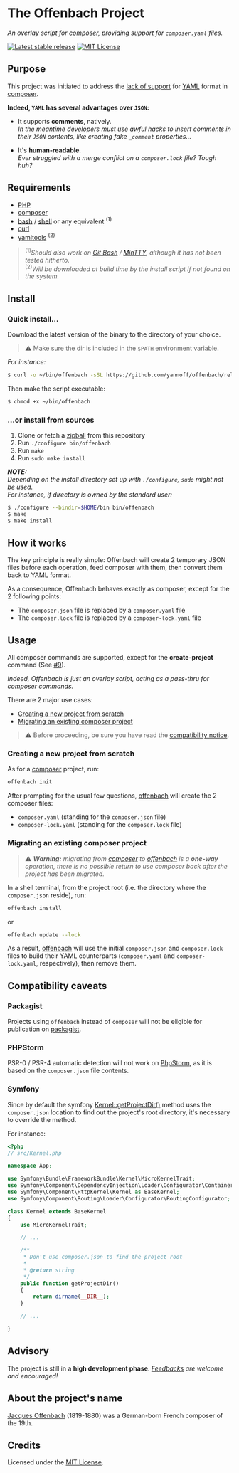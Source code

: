 # The Offenbach Project

_An overlay script for [composer](https://getcomposer.org/), providing support for `composer.yaml` files._

[![Latest stable release](https://img.shields.io/badge/Release-1.2.0-blue)](https://github.com/yannoff/offenbach/releases/latest "Latest stable release")
[![MIT License](https://img.shields.io/badge/License-MIT-lightgrey)](https://github.com/yannoff/offenbach/blob/master/LICENSE "MIT License")

## Purpose

This project was initiated to address the [lack of support](https://github.com/composer/composer/issues/440) for [YAML](https://yaml.org/) format in [composer](https://github.com/composer/composer).

**Indeed, `YAML` has several advantages over `JSON`:**

- It supports **comments**, natively.<br/>
*In the meantime developers must use awful hacks to insert comments in their `JSON` contents, like creating fake `_comment` properties...*

- It's **human-readable**.<br/>
_Ever struggled with a merge conflict on a `composer.lock` file? Tough huh?_

## Requirements
- [PHP](https://www.php.net/)
- [composer](https://getcomposer.org/)
- [bash](https://www.gnu.org/software/bash/) / [shell]() or any equivalent <sup>(1)</sup>
- [curl](https://curl.haxx.se/)
- [yamltools](https://github.com/yannoff/yamltools) <sup>(2)</sup> 

> <sup>(1)</sup>_Should also work on [Git Bash](https://gitforwindows.org/) / [MinTTY](https://mintty.github.io/), although it has not been tested hitherto._<br/>
> <sup>(2)</sup>_Will be downloaded at build time by the install script if not found on the system._

## Install

### Quick install...

Download the latest version of the binary to the directory of your choice.

> :warning: Make sure the dir is included in the `$PATH` environment variable.

_For instance:_

```bash
$ curl -o ~/bin/offenbach -sSL https://github.com/yannoff/offenbach/releases/latest/download/offenbach
```

Then make the script executable:

```bash
$ chmod +x ~/bin/offenbach
```

### ...or install from sources

1. Clone or fetch a [zipball](https://github.com/yannoff/offenbach/archive/master.zip) from this repository
2. Run `./configure bin/offenbach`
3. Run `make`
4. Run `sudo make install` 

_**NOTE:**_<br/>
_Depending on the install directory set up with `./configure`, `sudo` might not be used._<br/>
_For instance, if directory is owned by the standard user:_

```bash
$ ./configure --bindir=$HOME/bin bin/offenbach
$ make
$ make install
```

## How it works

<!--Offenbach is an overlay shell script to be used in adjonction to composer -->

The key principle is really simple: Offenbach will create 2 temporary JSON files before each operation, feed composer with them, then convert them back to YAML format.

As a consequence, Offenbach behaves exactly as composer, except for the 2 following points:

- The `composer.json` file is replaced by a `composer.yaml` file
- The `composer.lock` file is replaced by a `composer-lock.yaml` file

## Usage

All composer commands are supported, except for the **create-project** command (See [#9](https://github.com/yannoff/offenbach/issues/9)).

_Indeed, Offenbach is just an overlay script, acting as a pass-thru for composer commands._

There are 2 major use cases:
- [Creating a new project from scratch](#creating-a-new-project-from-scratch)
- [Migrating an existing composer project](#migrating-an-existing-composer-project)

> :warning: Before proceeding, be sure you have read the [compatibility notice](#compatibility-caveats).

### Creating a new project from scratch

As for a [composer](https://getcomposer.org/) project, run:

```bash
offenbach init
```

After prompting for the usual few questions, [offenbach](https://github.com/yannoff/offenbach) will create the 2 composer files:
- `composer.yaml` (standing for the `composer.json` file)
- `composer-lock.yaml` (standing for the `composer.lock` file)

### Migrating an existing composer project

> :warning: _**Warning:** migrating from [composer](https://getcomposer.org/) to  [offenbach](https://github.com/yannoff/offenbach) is a **one-way** operation, there is no possible return to use composer back after the project has been migrated._

In a shell terminal, from the project root (i.e. the directory where the `composer.json` reside), run:

```bash
offenbach install
```

or 

```bash
offenbach update --lock
```

<!--
As a result, [offenbach](https://github.com/yannoff/offenbach) will build the new `composer.yaml` and `composer-lock.yaml` files upon the former JSON composer files (`composer.json` and `composer.lock`, respectively), then remove the original ones.
-->

As a result, [offenbach](https://github.com/yannoff/offenbach) will use the initial `composer.json` and `composer.lock` files to build their YAML counterparts (`composer.yaml` and `composer-lock.yaml`, respectively), then remove them.


## Compatibility caveats

### Packagist

Projects using `offenbach` instead of `composer` will not be eligible for publication on [packagist](https://packagist.org/).

### PHPStorm

PSR-0 / PSR-4 automatic detection will not work on [PhpStorm](https://www.jetbrains.com/phpstorm/), as it is based on the `composer.json` file contents.

### Symfony

Since by default the symfony [Kernel::getProjectDir()](https://github.com/symfony/symfony/blob/c82c997a278b34ce66424163aef24d880cbddd58/src/Symfony/Component/HttpKernel/Kernel.php#L279) method uses the `composer.json` location to find out the project's root directory, it's necessary to override the method.

For instance:

```php
<?php
// src/Kernel.php

namespace App;

use Symfony\Bundle\FrameworkBundle\Kernel\MicroKernelTrait;
use Symfony\Component\DependencyInjection\Loader\Configurator\ContainerConfigurator;
use Symfony\Component\HttpKernel\Kernel as BaseKernel;
use Symfony\Component\Routing\Loader\Configurator\RoutingConfigurator;

class Kernel extends BaseKernel
{
    use MicroKernelTrait;

    // ...

    /**
     * Don't use composer.json to find the project root
     *
     * @return string
     */
    public function getProjectDir()
    {
        return dirname(__DIR__);
    }

    // ...

}
```


## Advisory
The project is still in a **high development phase**. _[Feedbacks](issues) are welcome and encouraged!_


## About the project's name

[Jacques Offenbach](https://en.wikipedia.org/wiki/Jacques_Offenbach) (1819-1880) was a German-born French composer of the 19th.<!--, which would be a good definition for this project.-->

## Credits

Licensed under the [MIT License](LICENSE).
